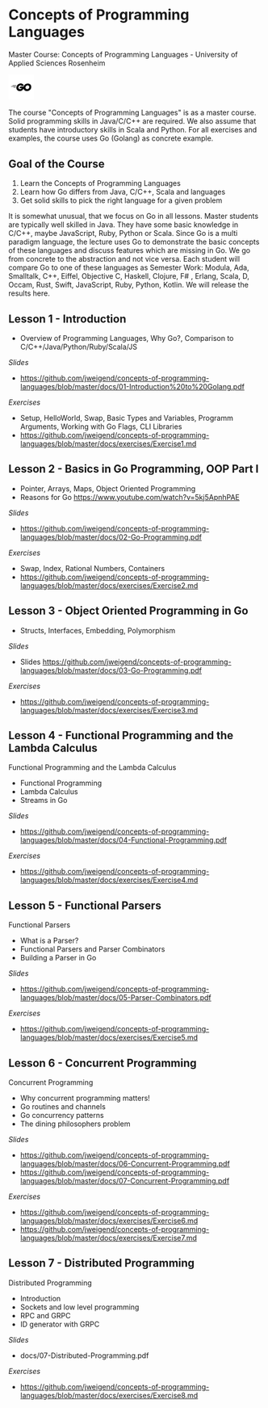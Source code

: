 # Concepts of Programming Languages
Master Course: Concepts of Programming Languages - University of Applied Sciences Rosenheim

<img src="docs/img/go.png" width="10%">

The course "Concepts of Programming Languages" is as a master course. Solid programming skills in Java/C/C++ are required. We also assume that students have introductory skills in Scala and Python. For all exercises and examples, the course uses Go (Golang) as concrete example.

## Goal of the Course

1. Learn the Concepts of Programming Languages
2. Learn how Go differs from Java, C/C++, Scala and languages
3. Get solid skills to pick the right language for a given problem

It is somewhat unusual, that we focus on Go in all lessons. Master students are typically well skilled in Java. They
have some basic knowledge in C/C++, maybe JavaScript, Ruby, Python or Scala. Since Go is a multi paradigm language, the lecture uses Go to demonstrate the basic concepts of these languages and discuss features which are missing in Go. 
We go from concrete to the abstraction and not vice versa.
Each student will compare Go to one of these languages as Semester Work: Modula, Ada, Smalltalk, C++, Eiffel, Objective C, Haskell, Clojure, F# , Erlang, Scala, D, Occam, Rust, Swift, JavaScript, Ruby, Python, Kotlin.
We will release the results here. 

## Lesson 1 - Introduction

- Overview of Programming Languages, Why Go?, Comparison to C/C++/Java/Python/Ruby/Scala/JS

*Slides*
- https://github.com/jweigend/concepts-of-programming-languages/blob/master/docs/01-Introduction%20to%20Golang.pdf

*Exercises*
- Setup, HelloWorld, Swap, Basic Types and Variables, Programm Arguments, Working with Go Flags, CLI Libraries 
- https://github.com/jweigend/concepts-of-programming-languages/blob/master/docs/exercises/Exercise1.md

## Lesson 2 - Basics in Go Programming, OOP Part I

- Pointer, Arrays, Maps, Object Oriented Programming
- Reasons for Go https://www.youtube.com/watch?v=5kj5ApnhPAE

*Slides*
- https://github.com/jweigend/concepts-of-programming-languages/blob/master/docs/02-Go-Programming.pdf

*Exercises*
- Swap, Index, Rational Numbers, Containers 
- https://github.com/jweigend/concepts-of-programming-languages/blob/master/docs/exercises/Exercise2.md

## Lesson 3 - Object Oriented Programming in Go

- Structs, Interfaces, Embedding, Polymorphism

*Slides*
- Slides https://github.com/jweigend/concepts-of-programming-languages/blob/master/docs/03-Go-Programming.pdf

*Exercises*
- https://github.com/jweigend/concepts-of-programming-languages/blob/master/docs/exercises/Exercise3.md

## Lesson 4 - Functional Programming and the Lambda Calculus
Functional Programming and the Lambda Calculus
- Functional Programming
- Lambda Calculus
- Streams in Go

*Slides*
- https://github.com/jweigend/concepts-of-programming-languages/blob/master/docs/04-Functional-Programming.pdf

*Exercises*
- https://github.com/jweigend/concepts-of-programming-languages/blob/master/docs/exercises/Exercise4.md

## Lesson 5 - Functional Parsers
Functional Parsers
- What is a Parser?
- Functional Parsers and Parser Combinators
- Building a Parser in Go

*Slides*
- https://github.com/jweigend/concepts-of-programming-languages/blob/master/docs/05-Parser-Combinators.pdf

*Exercises*
- https://github.com/jweigend/concepts-of-programming-languages/blob/master/docs/exercises/Exercise5.md

## Lesson 6 - Concurrent Programming
Concurrent Programming
- Why concurrent programming matters!
- Go routines and channels
- Go concurrency patterns
- The dining philosophers problem

*Slides*
- https://github.com/jweigend/concepts-of-programming-languages/blob/master/docs/06-Concurrent-Programming.pdf
- https://github.com/jweigend/concepts-of-programming-languages/blob/master/docs/07-Concurrent-Programming.pdf

*Exercises*
- https://github.com/jweigend/concepts-of-programming-languages/blob/master/docs/exercises/Exercise6.md
- https://github.com/jweigend/concepts-of-programming-languages/blob/master/docs/exercises/Exercise7.md

## Lesson 7 - Distributed Programming
Distributed Programming
- Introduction
- Sockets and low level programming
- RPC and GRPC
- ID generator with GRPC 

*Slides*
- docs/07-Distributed-Programming.pdf

*Exercises*
- https://github.com/jweigend/concepts-of-programming-languages/blob/master/docs/exercises/Exercise8.md

